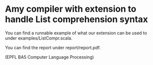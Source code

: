 # Amy compiler with extension to handle List comprehension syntax
You can find a runnable example of what our extension can be used to under examples/ListCompr.scala.

You can find the report under report/report.pdf.

(EPFL BA5 Computer Language Processing)
